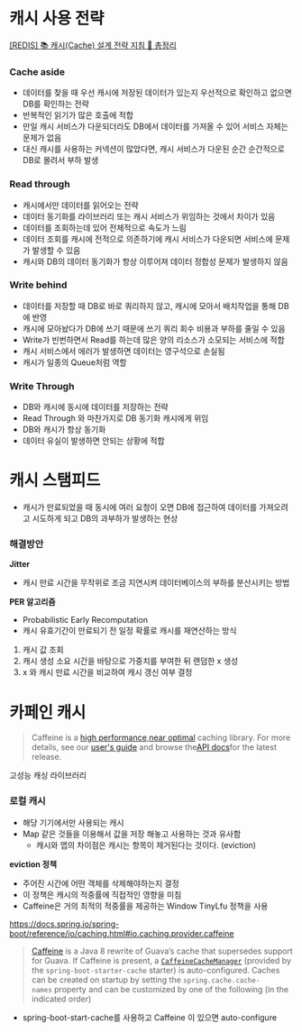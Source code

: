 # 캐시 사용 전략

[[REDIS] 📚 캐시(Cache) 설계 전략 지침 💯 총정리](https://inpa.tistory.com/entry/REDIS-%F0%9F%93%9A-%EC%BA%90%EC%8B%9CCache-%EC%84%A4%EA%B3%84-%EC%A0%84%EB%9E%B5-%EC%A7%80%EC%B9%A8-%EC%B4%9D%EC%A0%95%EB%A6%AC)

### Cache aside

- 데이터를 찾을 때 우선 캐시에 저장된 데이터가 있는지 우선적으로 확인하고 없으면 DB를 확인하는 전략
- 반복적인 읽기가 많은 호출에 적합
- 만일 캐시 서비스가 다운되더라도 DB에서 데이터를 가져올 수 있어 서비스 자체는 문제가 없음
- 대신 캐시를 사용하는 커넥션이 많았다면, 캐시 서비스가 다운된 순간 순간적으로 DB로 몰려서 부하 발생

### Read through

- 캐시에서만 데이터를 읽어오는 전략
- 데이터 동기화를 라이브러리 또는 캐시 서비스가 위임하는 것에서 차이가 있음
- 데이터를 조회하는데 있어 전체적으로 속도가 느림
- 데이터 조회를 캐시에 전적으로 의존하기에 캐시 서비스가 다운되면 서비스에 문제가 발생할 수 있음
- 캐시와 DB의 데이터 동기화가 항상 이루어져 데이터 정합성 문제가 발생하지 않음

### Write behind

- 데이터를 저장할 때 DB로 바로 쿼리하지 않고, 캐시에 모아서 배치작업을 통해 DB에 반영
- 캐시에 모아놨다가 DB에 쓰기 때문에 쓰기 쿼리 회수 비용과 부하를 줄일 수 있음
- Write가 빈번하면서 Read를 하는데 많은 양의 리소스가 소모되는 서비스에 적합
- 캐시 서비스에서 에러가 발생하면 데이터는 영구석으로 손실됨
- 캐시가 일종의 Queue처럼 역할

### Write Through

- DB와 캐시에 동시에 데이터를 저장하는 전략
- Read Through 와 마찬가지로 DB 동기화 캐시에게 위임
- DB와 캐시가 항상 동기화
- 데이터 유실이 발생하면 안되는 상황에 적합

# 캐시 스탬피드

- 캐시가 만료되었을 때 동시에 여러 요청이 오면 DB에 접근하여 데이터를 가져오려고 시도하게 되고 DB의 과부하가 발생하는 현상

### 해결방안

**Jitter**

- 캐시 만료 시간을 무작위로 조금 지연시켜 데이터베이스의 부하를 분산시키는 방법

**PER 알고리즘**

- Probabilistic Early Recomputation
- 캐시 유효기간이 만료되기 전 일정 확률로 캐시를 재연산하는 방식

1. 캐시 값 조회
2. 캐시 생성 소요 시간을 바탕으로 가중치를 부여한 뒤 랜덤한 x 생성
3. x 와 캐시 만료 시간을 비교하여 캐시 갱신 여부 결정

# 카페인 캐시

> Caffeine is a [high performance](https://github.com/ben-manes/caffeine/wiki/Benchmarks),[near optimal](https://github.com/ben-manes/caffeine/wiki/Efficiency) caching library.
> For more details, see our [user's guide](https://github.com/ben-manes/caffeine/wiki) and browse the[API docs](http://www.javadoc.io/doc/com.github.ben-manes.caffeine/caffeine)for the latest release.

고성능 캐싱 라이브러리

### 로컬 캐시

- 해당 기기에서만 사용되는 캐시
- Map 같은 것들을 이용해서 값을 저장 해놓고 사용하는 것과 유사함
  - 캐시와 맵의 차이점은 캐시는 항목이 제거된다는 것이다. (eviction)

**eviction 정책**

- 주어진 시간에 어떤 객체를 삭제해야하는지 결정
- 이 정책은 캐시의 적중률에 직접적인 영향을 미침
- Caffeine은 거의 최적의 적중률을 제공하는 Window TinyLfu 정책을 사용

https://docs.spring.io/spring-boot/reference/io/caching.html#io.caching.provider.caffeine

> [Caffeine](https://github.com/ben-manes/caffeine) is a Java 8 rewrite of Guava’s cache that supersedes support for Guava. If Caffeine is present, a [`CaffeineCacheManager`](https://docs.spring.io/spring-framework/docs/6.2.x/javadoc-api/org/springframework/cache/caffeine/CaffeineCacheManager.html) (provided by the `spring-boot-starter-cache` starter) is auto-configured. Caches can be created on startup by setting the `spring.cache.cache-names` property and can be customized by one of the following (in the indicated order)
>
- spring-boot-start-cache를 사용하고 Caffeine 이 있으면 auto-configure 
